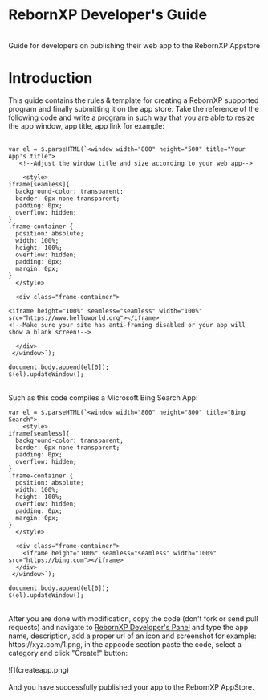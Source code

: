 # RebornXP Developer's Guide
<br>Guide for developers on publishing their web app to the RebornXP Appstore

# Introduction
This guide contains the rules & template for creating a RebornXP supported program and finally submitting it on the app store. Take the reference of the following code and write a program in such way that you are able to resize the app window, app title, app link for example:<br><br>

``` 
var el = $.parseHTML(`<window width="800" height="500" title="Your App's title">
   <!--Adjust the window title and size according to your web app-->
    
    <style>
iframe[seamless]{
  background-color: transparent;
  border: 0px none transparent;
  padding: 0px;
  overflow: hidden;
}
.frame-container {
  position: absolute;
  width: 100%;
  height: 100%;
  overflow: hidden;
  padding: 0px;
  margin: 0px;
}
  </style>
  
  <div class="frame-container">
    
<iframe height="100%" seamless="seamless" width="100%" src="https://www.helloworld.org"></iframe>
<!--Make sure your site has anti-framing disabled or your app will show a blank screen!-->

  </div> 
 </window>`);
    
document.body.append(el[0]);
$(el).updateWindow(); 
```
<br>
Such as this code compiles a Microsoft Bing Search App:<br>

``` 
var el = $.parseHTML(`<window width="800" height="800" title="Bing Search">
    <style>
iframe[seamless]{
  background-color: transparent;
  border: 0px none transparent;
  padding: 0px;
  overflow: hidden;
}
.frame-container {
  position: absolute;
  width: 100%;
  height: 100%;
  overflow: hidden;
  padding: 0px;
  margin: 0px;
}
  </style>
  
  <div class="frame-container">
    <iframe height="100%" seamless="seamless" width="100%" src="https://bing.com"></iframe>
  </div> 
 </window>`);
    
document.body.append(el[0]);
$(el).updateWindow(); 
```
<br>
After you are done with modification, copy the code (don't fork or send pull requests) and navigate to <a href="https://xpstore.glitch.me/createapp">RebornXP Developer's Panel</a> and type the app name, description, add a proper url of an icon and screenshot for example: https://xyz.com/1.png, in the appcode section paste the code, select a category and click "Create!" button:<br><br>
![](createapp.png)
<br><br>
And you have successfully published your app to the RebornXP AppStore.
